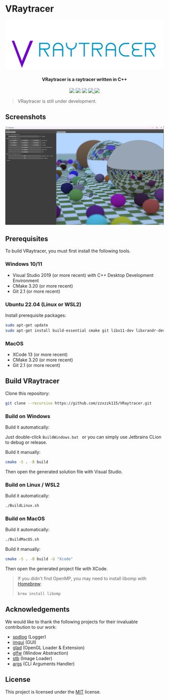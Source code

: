 # VRaytracer

<div align="center">
    <img src="./Docs/Media/Logo.svg" />
</div>
<h4 align="center">
  <strong>VRaytracer</strong> is a raytracer written in C++
</h4>

<p align="center">
    <a href="https://github.com/zzxzzk115/VRaytracer/actions" alt="CI-Windows">
        <img src="https://img.shields.io/github/actions/workflow/status/zzxzzk115/VRaytracer/BuildWindows.yml?branch=master&label=CI-Windows&logo=github" /></a>
    <a href="https://github.com/zzxzzk115/VRaytracer/actions" alt="CI-Linux">
        <img src="https://img.shields.io/github/actions/workflow/status/zzxzzk115/VRaytracer/BuildLinux.yml?branch=master&label=CI-Linux&logo=github" /></a>
    <a href="https://github.com/zzxzzk115/VRaytracer/actions" alt="CI-MacOS">
        <img src="https://img.shields.io/github/actions/workflow/status/zzxzzk115/VRaytracer/BuildMacOS.yml?branch=master&label=CI-MacOS&logo=github" /></a>
    <a href="https://github.com/zzxzzk115/VRaytracer/issues" alt="GitHub Issues">
        <img src="https://img.shields.io/github/issues/zzxzzk115/VRaytracer">
    </a>
    <a href="https://github.com/zzxzzk115/VRaytracer/blob/master/LICENSE" alt="GitHub">
        <img src="https://img.shields.io/github/license/zzxzzk115/VRaytracer">
    </a>
</p>

> VRaytracer is still under development.

## Screenshots

![Example 001](./Docs/Media/Screenshots/VRaytracer_Examle001.png)

## Prerequisites

To build VRaytracer, you must first install the following tools.

### Windows 10/11

- Visual Studio 2019 (or more recent) with C++ Desktop Development Environment
- CMake 3.20 (or more recent)
- Git 2.1 (or more recent)

### Ubuntu 22.04 (Linux or WSL2)

Install prerequisite packages:

```bash
sudo apt-get update
sudo apt-get install build-essential cmake git libx11-dev libxrandr-dev libxinerama-dev libxcursor-dev libxi-dev mesa-common-dev libomp-dev
```

### MacOS

- XCode 13 (or more recent)
- CMake 3.20 (or more recent)
- Git 2.1 (or more recent)

## Build VRaytracer

Clone this repository:

```bash
git clone --recursive https://github.com/zzxzzk115/VRaytracer.git
```

### Build on Windows

Build it automatically:

Just double-click `BuildWindows.bat ` or you can simply use Jetbrains CLion to debug or release.

Build it manually:

```bash
cmake -S . -B build
```

Then open the generated solution file with Visual Studio.

### Build on Linux / WSL2

Build it automatically:

```bash
./BuildLinux.sh
```

### Build on MacOS

Build it automatically:

```bash
./BuildMacOS.sh
```

Build it manually:

```bash
cmake -S . -B build -G "Xcode"
```

Then open the generated project file with XCode.

> If you didn't find OpenMP, you may need to install libomp with [Homebrew](https://brew.sh/): 
> 
> ```bash
> brew install libomp
> ```
> 

## Acknowledgements

We would like to thank the following projects for their invaluable contribution to our work:

- [spdlog](https://github.com/gabime/spdlog) (Logger)
- [imgui](https://github.com/ocornut/imgui) (GUI)
- [glad](https://github.com/Dav1dde/glad) (OpenGL Loader & Extension)
- [glfw](https://github.com/glfw/glfw) (Window Abstraction)
- [stb](https://github.com/nothings/stb) (Image Loader)
- [args](https://github.com/Taywee/args) (CLI Arguments Handler)

## License

This project is licensed under the [MIT](https://github.com/zzxzzk115/VRaytracer/blob/master/LICENSE) license.
